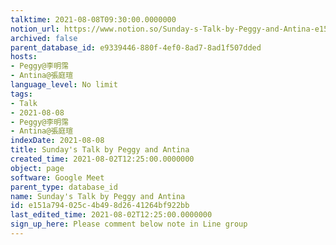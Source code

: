 ```yaml
---
talktime: 2021-08-08T09:30:00.0000000
notion_url: https://www.notion.so/Sunday-s-Talk-by-Peggy-and-Antina-e151a794025c4b498d2641264bf922bb
archived: false
parent_database_id: e9339446-880f-4ef0-8ad7-8ad1f507dded
hosts:
- Peggy@李明霈
- Antina@張庭瑄
language_level: No limit
tags:
- Talk
- 2021-08-08
- Peggy@李明霈
- Antina@張庭瑄
indexDate: 2021-08-08
title: Sunday's Talk by Peggy and Antina
created_time: 2021-08-02T12:25:00.0000000
object: page
software: Google Meet
parent_type: database_id
name: Sunday's Talk by Peggy and Antina
id: e151a794-025c-4b49-8d26-41264bf922bb
last_edited_time: 2021-08-02T12:25:00.0000000
sign_up_here: Please comment below note in Line group
---
```







